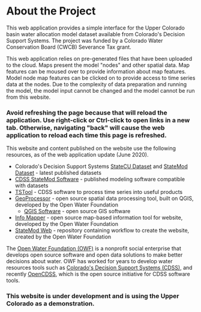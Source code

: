 # About the Project #

This web application provides a simple interface for the Upper Colorado basin water allocation model dataset
available from Colorado's Decision Support Systems.
The project was funded by a Colorado Water Conservation Board (CWCB) Severance Tax grant.

This web application relies on pre-generated files that have been uploaded to the cloud.
Maps present the model "nodes" and other spatial data.
Map features can be moused over to provide information about map features.
Model node map features can be clicked on to provide access to time series data at the nodes.
Due to the complexity of data preparation and running the model, the model input cannot be changed and
the model cannot be run from this website.

### **Avoid refreshing the page because that will reload the application.  Use right-click or Ctrl-click to open links in a new tab.  Otherwise, navigating "back" will cause the web application to reload each time this page is refreshed.** ###

This website and content published on the website use the following resources, as of the web application update (June 2020).

* Colorado's Decision Support Systems [StateCU Dataset](https://www.colorado.gov/pacific/cdss/consumptive-use-statecu) and
[StateMod Dataset](https://www.colorado.gov/pacific/cdss/surface-water-statemod) - latest published datasets
* [CDSS StateMod Software](https://www.colorado.gov/pacific/cdss/statemod) - published modeling software compatible with datasets
* [TSTool](http://opencdss.state.co.us/opencdss/tstool/) - CDSS software to process time series into useful products
* [GeoProcessor](http://software.openwaterfoundation.org/geoprocessor/latest/doc-user/) - open source spatial data processing tool, built on QGIS,
developed by the Open Water Foundation
	+ [QGIS Software](https://www.qgis.org/en/site/) - open source GIS software
* [Info Mapper](https://github.com/OpenWaterFoundation/owf-app-info-mapper-ng) - open source map-based information tool for website,
developed by the Open Water Foundation
* [StateMod Web](https://github.com/OpenWaterFoundation/cdss-app-statemod-web) - repository containing workflow to create the website,
created by the Open Water Foundation

The [Open Water Foundation (OWF)](http://openwaterfoundation.org) is a nonprofit social enterprise
that develops open source software and open data solutions to make better decisions about water.
OWF has worked for years to develop water resources tools such as
[Colorado's Decision Support Systems (CDSS)](https://www.colorado.gov/cdss),
and recently [OpenCDSS](http://opencdss.state.co.us/opencdss/),
which is the open source initiative for CDSS software tools.

### **This website is under development and is using the Upper Colorado as a demonstration.** ###
